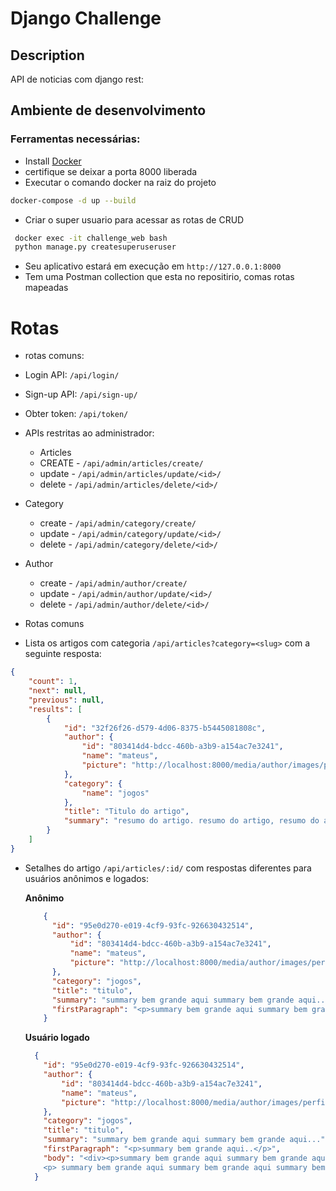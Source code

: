 # Django Challenge

## Description
API de noticias com django rest:

## Ambiente de desenvolvimento
### Ferramentas necessárias:
 * Install [Docker](https://docs.docker.com/compose/install/)
  * certifique se deixar a porta 8000 liberada
  * Executar o comando docker na raiz do projeto
```bash
docker-compose -d up --build
``` 
 * Criar o super usuario para acessar as rotas de CRUD 
```bash
 docker exec -it challenge_web bash
 python manage.py createsuperuseruser
```

* Seu aplicativo estará em execução em `http://127.0.0.1:8000`
* Tem uma Postman collection que esta no repositirio, comas rotas mapeadas
# Rotas 
- rotas comuns:
- Login API: `/api/login/`
- Sign-up API: `/api/sign-up/`
- Obter token: `/api/token/`
 
- APIs restritas ao administrador:
  - Articles
   - CREATE - `/api/admin/articles/create/`
   - update - `/api/admin/articles/update/<id>/`
   - delete - `/api/admin/articles/delete/<id>/`
- Category
  - create - `/api/admin/category/create/`
  - update - `/api/admin/category/update/<id>/`
  - delete - `/api/admin/category/delete/<id>/`
- Author
  - create - `/api/admin/author/create/`
  - update - `/api/admin/author/update/<id>/`
  - delete - `/api/admin/author/delete/<id>/`

- Rotas comuns
- Lista os artigos com categoria `/api/articles?category=<slug>` com a seguinte resposta:
```json
{
    "count": 1,
    "next": null,
    "previous": null,
    "results": [
        {
            "id": "32f26f26-d579-4d06-8375-b5445081808c",
            "author": {
                "id": "803414d4-bdcc-460b-a3b9-a154ac7e3241",
                "name": "mateus",
                "picture": "http://localhost:8000/media/author/images/perfil_6hsvzll.jpeg"
            },
            "category": {
                "name": "jogos"
            },
            "title": "Titulo do artigo",
            "summary": "resumo do artigo. resumo do artigo, resumo do artigo, resumo do artigo"
        }
    ]
}
```
- Setalhes do artigo `/api/articles/:id/` com respostas diferentes para usuários anônimos e logados:

    **Anônimo**
    ```json
        {
          "id": "95e0d270-e019-4cf9-93fc-926630432514",
          "author": {
              "id": "803414d4-bdcc-460b-a3b9-a154ac7e3241",
              "name": "mateus",
              "picture": "http://localhost:8000/media/author/images/perfil_6hsvzll.jpeg"
          },
          "category": "jogos",
          "title": "titulo",
          "summary": "summary bem grande aqui summary bem grande aqui..",
          "firstParagraph": "<p>summary bem grande aqui summary bem grande aqui summary bem grande aqui summary bem grande aqui</p>"
        }
    ```

    **Usuário logado**
    ```json
      {
        "id": "95e0d270-e019-4cf9-93fc-926630432514",
        "author": {
            "id": "803414d4-bdcc-460b-a3b9-a154ac7e3241",
            "name": "mateus",
            "picture": "http://localhost:8000/media/author/images/perfil_6hsvzll.jpeg"
        },
        "category": "jogos",
        "title": "titulo",
        "summary": "summary bem grande aqui summary bem grande aqui...",
        "firstParagraph": "<p>summary bem grande aqui..</p>",
        "body": "<div><p>summary bem grande aqui summary bem grande aqui summary bem grande aqui summary bem grande aqui</p>
        <p> summary bem grande aqui summary bem grande aqui summary bem grande aqui summary bem grande aqui</p></div>"
      }
    ```
